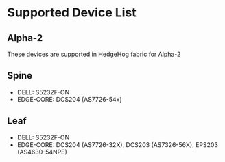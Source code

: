 # Supported Device List

## Alpha-2

These devices are supported in HedgeHog fabric for Alpha-2

## Spine

* DELL: S5232F-ON
* EDGE-CORE: DCS204 (AS7726-54x)

## Leaf

* DELL: S5232F-ON
* EDGE-CORE: DCS204 (AS7726-32X), DCS203 (AS7326-56X), EPS203 (AS4630-54NPE)
